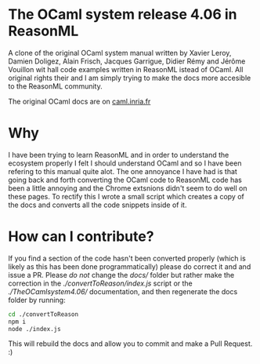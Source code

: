 The OCaml system release 4.06 in ReasonML
===============================

A clone of the original OCaml system manual written by Xavier Leroy, Damien Doligez, Alain Frisch, Jacques Garrigue, Didier Rémy and Jérôme Vouillon wit hall code examples written in ReasonML istead of OCaml.
All original rights their and I am simply trying to make the docs more accesible to the ReasonML community.

The original OCaml docs are on [caml.inria.fr ](https://caml.inria.fr/pub/docs/manual-ocaml/index.html)

# Why
I have been trying to learn ReasonML and in order to understand the ecosystem properly I felt I should understand OCaml and so I have been refering to this manual quite alot.
The one annoyance I have had is that going back and forth converting the OCaml code to ReasonML code has been a little annoying and the Chrome extsnions didn't seem to do well on these pages.
To rectify this I wrote a small script which creates a copy of the docs and converts all the code snippets inside of it.

# How can I contribute?
If you find a section of the code hasn't been converted properly (which is likely as this has been done programmatically) please do correct it and and issue a PR.
Please *do not* change the *docs/* folder but rather make the correction in the _./convertToReason/index.js_ script or the _./TheOCamlsystem4.06/_ documentation, and then regenerate the docs folder by running:
```bash
cd ./convertToReason
npm i
node ./index.js
```

This will rebuild the docs and allow you to commit and make a Pull Request. :)

